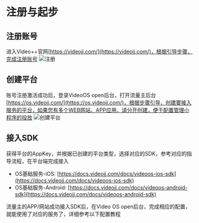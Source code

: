 # 注册与起步

## 注册账号
进入Video++官网[https://videojj.com/](https://videojj.com/)，根据引导步骤，完成注册账号
![注册](https://static.videojj.com/dev/Image/regist.png)

## 创建平台
账号注册激活成功后，登录VideoOS open后台，打开流量主后台[https://os.videojj.com/](https://os.videojj.com/)，根据步骤引导，创建要接入服务的平台，如果您有多个WEB网站、APP应用，请分开创建，便于配置管理小程序的投放
![创建平台](https://static.videojj.com/dev/Image/index-page.jpg)

## 接入SDK
获得平台的AppKey，并根据已创建的平台类型，选择对应的SDK，参考对应的指导流程，在平台端完成接入  

- OS基础服务-iOS: [https://docs.videojj.com/docs/videoos-ios-sdk](https://docs.videojj.com/docs/videoos-ios-sdk)
- OS基础服务-Android: [https://docs.videojj.com/docs/videoos-android-sdk](https://docs.videojj.com/docs/videoos-android-sdk)

流量主的APP/网站成功接入SDK后，在Video OS open后台，完成相应的配置，就能使用了对应的服务了，详细参考以下配置教程
